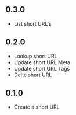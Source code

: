 ## 0.3.0

- List short URL's

## 0.2.0

- Lookup short URL
- Update short URL Meta
- Update short URL Tags
- Delte short URL

## 0.1.0

- Create a short URL
